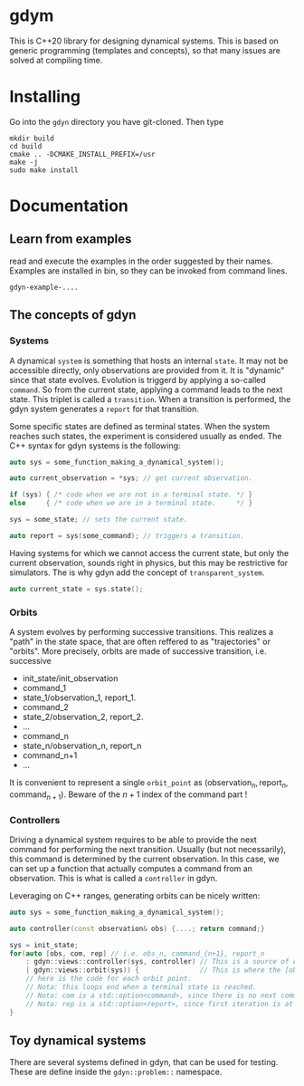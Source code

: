 # gdym

This is C++20 library for designing dynamical systems. This is based on generic programming (templates and concepts), so that many issues are solved at compiling time.

# Installing


Go into the `gdyn` directory you have git-cloned. Then type

```
mkdir build
cd build
cmake .. -DCMAKE_INSTALL_PREFIX=/usr
make -j
sudo make install
```

# Documentation

## Learn from examples

read and execute the examples in the order suggested by their names. Examples are installed in bin, so they can be invoked from command lines.

```
gdyn-example-....
```

## The concepts of gdyn

### Systems

A dynamical `system` is something that hosts an internal `state`. It may not be accessible directly, only observations are provided from it. It is "dynamic" since that state evolves. Evolution is triggerd by applying a so-called `command`. So from the current state, applying a command leads to the next state. This triplet is called a `transition`. When a transition is performed, the gdyn system generates a `report` for that transition.

Some specific states are defined as terminal states. When the system reaches such states, the experiment is considered usually as ended. The C++ syntax for gdyn systems is the following:

```cpp
auto sys = some_function_making_a_dynamical_system();

auto current_observation = *sys; // get current observation.

if (sys) { /* code when we are not in a terminal state. */ }
else     { /* code when we are in a terminal state.     */ }

sys = some_state; // sets the current state.

auto report = sys(some_command); // triggers a transition.
```

Having systems for which we cannot access the current state, but only the current observation, sounds right in physics, but this may be restrictive for simulators. The is why gdyn add the concept of `transparent_system`.

```cpp
auto current_state = sys.state();
```

### Orbits

A system evolves by performing successive transitions. This realizes a "path" in the state space, that are often reffered to as "trajectories" or "orbits". More precisely, orbits are made of successive transition, i.e. successive

- init_state/init_observation
- command_1
- state_1/observation_1, report_1. 
- command_2
- state_2/observation_2, report_2. 
- ...
- command_n
- state_n/observation_n, report_n
- command_n+1
- ...

It is convenient to represent a single `orbit_point` as $`(\mathrm{observation}_n, \mathrm{report}_n, \mathrm{command}_{n+1})`$. Beware of the $`n+1`$ index of the command part !

### Controllers

Driving a dynamical system requires to be able to provide the next command for performing the next transition. Usually (but not necessarily), this command is determined by the current observation. In this case, we can set up a function that actually computes a command from an observation. This is what is called a `controller` in gdyn.

Leveraging on C++ ranges, generating orbits can be nicely written:


```cpp
auto sys = some_function_making_a_dynamical_system();

auto controller(const observation& obs) {....; return command;}

sys = init_state;
for(auto [obs, com, rep] // i.e. obs_n, command_{n+1}, report_n
    : gdyn::views::controller(sys, controller) // This is a source of commands, here obtained from the controller.
    | gdyn::views::orbit(sys)) {               // This is where the [obs, com, rep] triplet is made.
    // here is the code for each orbit point.
    // Nota: this loops end when a terminal state is reached.
    // Nota: com is a std::option<command>, since there is no next command for the terminal state.
    // Nota: rep is a std::option<report>, since first iteration is at initial state, and we have no previous transition to be reported.
}    
```

## Toy dynamical systems

There are several systems defined in gdyn, that can be used for testing. These are define inside the `gdyn::problem::` namespace.





